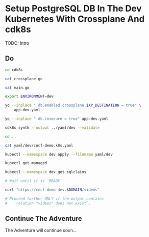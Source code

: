 # Setup PostgreSQL DB In The Dev Kubernetes With Crossplane And cdk8s

TODO: Intro

## Do

```bash
cd cdk8s

cat crossplane.go

cat main.go

export ENVIRONMENT=dev

yq --inplace ".db.enabled.crossplane.$XP_DESTINATION = true" \
    app-dev.yaml

yq --inplace ".db.insecure = true" app-dev.yaml

cdk8s synth --output ../yaml/dev --validate 

cd ..

cat yaml/dev/cncf-demo.k8s.yaml

kubectl --namespace dev apply --filename yaml/dev

kubectl get managed

kubectl --namespace dev get sqlclaims

# Wait until it is `READY`

curl "https://cncf-demo-dev.$DOMAIN/videos"

# Proceed further ONLY if the output contains
#   `relation "videos" does not exist`.
```

## Continue The Adventure

The Adventure will continue soon...